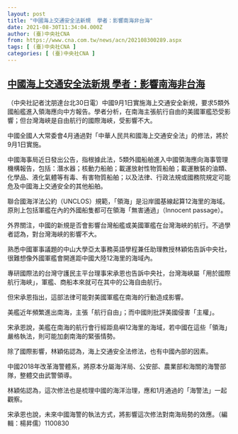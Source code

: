 ```yaml
---
layout: post
title: "中國海上交通安全法新規  學者：影響南海非台海"
date: 2021-08-30T11:34:04.000Z
author: (臺)中央社CNA
from: https://www.cna.com.tw/news/acn/202108300289.aspx
tags: [ (臺)中央社CNA ]
categories: [ (臺)中央社CNA ]
---
```

<!--1630323244000-->
[中國海上交通安全法新規  學者：影響南海非台海](https://www.cna.com.tw/news/acn/202108300289.aspx)
------

<div>
<div></div><div class="paragraph"><p>（中央社記者沈朋達台北30日電）中國9月1日實施海上交通安全新規，要求5類外國船艦進入領海應向中方報告。學者分析，在南海主張航行自由的美國軍艦恐受影響；但台灣海峽是自由航行的國際海峽，受影響不大。</p><p>中國全國人大常委會4月通過對「中華人民共和國海上交通安全法」的修法，將於9月1日實施。</p><p>中國海事局近日發出公告，指根據此法，5類外國船舶進入中國領海應向海事管理機構報告，包括：潛水器；核動力船舶；載運放射性物質船舶；載運散裝的油類、化學品、液化氣體等有毒、有害物質船舶；以及法律、行政法規或國務院規定可能危及中國海上交通安全的其他船舶。</p><p>聯合國海洋法公約（UNCLOS）規範，「領海」是沿岸國基線起算12海里的海域。原則上包括軍艦在內的外國船隻都可在領海「無害通過」（Innocent passage）。</p><p>外界關注，中國的新規是否會影響台灣船艦或美國軍艦在台灣海峽的航行。不過學者認為，對台灣海峽的影響不大。</p><p>熟悉中國軍事議題的中山大學亞太事務英語學程兼任助理教授林穎佑告訴中央社，很難想像外國軍艦會開進距中國大陸12海里的海域內。</p><p>專研國際法的台灣守護民主平台理事宋承恩也告訴中央社，台灣海峽屬「用於國際航行海峽」，軍艦、商船本來就可在其中的公海自由航行。</p><p>但宋承恩指出，這部法律可能對美國軍艦在南海的行動造成影響。</p><p>美艦近年頻繁進出南海，主張「航行自由」；而中國則批評美國侵害「主權」。</p><p>宋承恩說，美艦在南海的航行會行經距島嶼12海里的海域，若中國在這些「領海」嚴格執法，則可能加劇南海的緊張情勢。</p><p>除了國際影響，林穎佑認為，海上交通安全法修法，也有中國內部的因素。</p><p>中國2018年改革海警體系，將原本分屬海洋局、公安部、農業部和海關的海警部隊，整體交由武警領導。</p><p>林穎佑認為，這次修法也是梳理中國的海洋治理，應和1月通過的「海警法」一起觀察。</p><p>宋承恩也說，未來中國海警的執法方式，將影響這次修法對南海局勢的效應。（編輯：楊昇儒）1100830</p></div>
</div>

